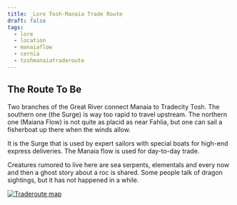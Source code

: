 ```yaml
---
title: _Lore Tosh-Manaia Trade Route
draft: false
tags:
  - lore
  - location
  - manaiaflow
  - cernia
  - toshmanaiatraderoute
---
```


## The Route To Be
Two branches of the Great River connect Manaia to Tradecity Tosh. The southern one (the Surge) is way too rapid to travel upstream. The northern one (Maiana Flow) is not quite as placid as near Fahlia, but one can sail a fisherboat up there when the winds allow.

It is the Surge that is used by expert sailors with special boats for high-end express deliveries. The Manaia flow is used for day-to-day trade.

Creatures rumored to live here are sea serpents, elementals and every now and then a ghost story about a roc is shared. Some people talk of dragon sightings, but it has not happened in a while.

[![Traderoute map](../Tosh-Manaia%20Trade%20Route/M_ToshManaiaTraderoute.png)](../Tosh-Manaia%20Trade%20Route/M_ToshManaiaTraderoute.png)
